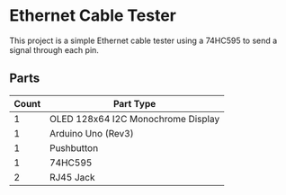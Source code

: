 # Ethernet Cable Tester

This project is a simple Ethernet cable tester using a 74HC595 to send a signal through each pin. 

## Parts 
<table>
  <thead>
	<tr>
    <th>Count</th>
    <th>Part Type</th>
    </tr>
  </thead>
  <tbody>
<tr>
    <td>1</td>
    <td>OLED 128x64 I2C Monochrome Display</td>
</tr><tr>
    <td>1</td>
    <td>Arduino Uno (Rev3)</td>
</tr><tr>
    <td>1</td>
    <td>Pushbutton</td>
</tr><tr>
    <td>1</td>
    <td>74HC595</td>
</tr><tr>
    <td>2</td>
    <td>RJ45 Jack</td>
</tr>
  </tbody>
</table>
